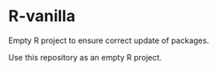 # R-vanilla
Empty R project to ensure correct update of packages. 

Use this repository as an empty R project. 
